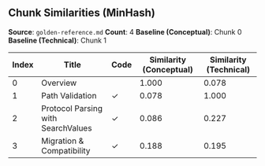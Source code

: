 ## Chunk Similarities (MinHash)

**Source**: `golden-reference.md`
**Count**: 4
**Baseline (Conceptual)**: Chunk 0
**Baseline (Technical)**: Chunk 1

| Index | Title | Code | Similarity (Conceptual) | Similarity (Technical) |
|-------|-------|------|-------------------------|------------------------|
| 0 | Overview |  | 1.000 | 0.078 |
| 1 | Path Validation | ✓ | 0.078 | 1.000 |
| 2 | Protocol Parsing with SearchValues | ✓ | 0.086 | 0.227 |
| 3 | Migration & Compatibility | ✓ | 0.188 | 0.195 |

